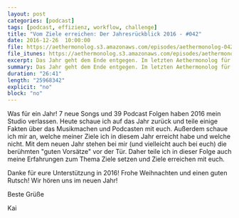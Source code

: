 ```yaml
---
layout: post
categories: [podcast]
tags: [podcast, effizienz, workflow, challenge]
title: "Vom Ziele erreichen: Der Jahresrückblick 2016 - #042"
date: 2016-12-26  10:00:00
file: https://aethermonolog.s3.amazonaws.com/episodes/aethermonolog-042.mp3
file_itunes: https://aethermonolog.s3.amazonaws.com/episodes/aethermonolog-042.m4a
excerpt: Das Jahr geht dem Ende entgegen. Im letzten Aethermonolog für 2016 blicke ich zurück auf die  letzten 12 Monate und welche meiner musikalischen Ziele ich erreichen konnte.
summary: Das Jahr geht dem Ende entgegen. Im letzten Aethermonolog für 2016 blicke ich zurück auf die  letzten 12 Monate und welche meiner musikalischen Ziele ich erreichen konnte. Das gilt sowohl für das Schreiben neuer Songs, als auch für das Podcasten an sich. Außerdem teile ich mit euch, was ich über mich und das Erreichen von Zielen gelernt habe. Mehr zu Sendung findet ihr wie immer auf <a href="https://aethermonolog.de/podcast/episode-042.html">aethermonolog.de</a>
duration: "26:41"
length: "25968342"
explicit: "no"
block: "no"
---
```


Was für ein Jahr! 7 neue Songs und 39 Podcast Folgen haben 2016 mein Studio verlassen. Heute schaue ich auf das Jahr zurück und teile einige Fakten über das Musikmachen und Podcasten mit euch. Außerdem schaue ich mir an, welche meiner Ziele ich in diesem Jahr erreicht habe und welche nicht.
Mit dem neuen Jahr stehen bei mir (und vielleicht auch bei euch) die berühmten "guten Vorsätze" vor der Tür. Daher teile ich in dieser Folge auch meine Erfahrungen zum Thema Ziele setzen und Ziele erreichen mit euch.

Danke für eure Unterstützung in 2016!
Frohe Weihnachten und einen guten Rutsch!
Wir hören uns im neuen Jahr!

Beste Grüße

Kai
